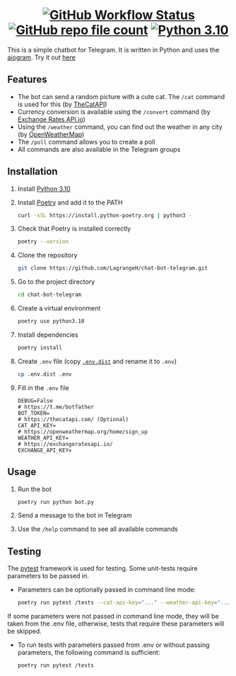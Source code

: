 <h1 align="center">
    <a href="https://github.com/LagrangeH/chat-bot-telegram/actions/workflows/test_and_lint.yml"><img alt="GitHub Workflow Status" src="https://img.shields.io/github/actions/workflow/status/LagrangeH/chat-bot-telegram/test_and_lint.yml"></a>
    <a href="https://github.com/LagrangeH/chat-bot-telegram"><img alt="GitHub repo file count" src="https://img.shields.io/github/directory-file-count/LagrangeH/chat-bot-telegram"></a>
    <a href="https://www.python.org/"><img alt="Python 3.10" src="https://img.shields.io/badge/python3.10-blue.svg"></a>
</h1>

This is a simple chatbot for Telegram. It is written in Python and uses the [aiogram](https://aiogram.dev/). Try it out [here](https://t.me/chat_bot_lagrange_bot)

## Features

* The bot can send a random picture with a cute cat. The `/cat` command is used for this (by [TheCatAPI](https://thecatapi.com/))
* Currency conversion is available using the `/convert` command (by [Exchange Rates API.io](https://exchangeratesapi.io/))
* Using the `/weather` command, you can find out the weather in any city (by [OpenWeatherMap](https://openweathermap.org/))
* The `/poll` command allows you to create a poll
* All commands are also available in the Telegram groups

## Installation

1. Install [Python 3.10](https://www.python.org/)
2. Install [Poetry](https://python-poetry.org/docs/#installation) and add it to the PATH
    ```bash
    curl -sSL https://install.python-poetry.org | python3 -
    ```

3. Check that Poetry is installed correctly
    ```bash
    poetry --version
    ```

4. Clone the repository
    ```bash
   git clone https://github.com/LagrangeH/chat-bot-telegram.git
    ```

5. Go to the project directory
    ```bash
    cd chat-bot-telegram
    ```

6. Create a virtual environment
    ```bash
    poetry use python3.10
    ```

7. Install dependencies
    ```bash
    poetry install
    ```

8. Create `.env` file (copy [`.env.dist`](/.env.dist) and rename it to `.env`)
    ```bash
    cp .env.dist .env
    ```

9. Fill in the `.env` file
    ```dotenv
    DEBUG=False
    # https://t.me/botfather
    BOT_TOKEN=
    # https://thecatapi.com/ (Optional)
    CAT_API_KEY=
    # https://openweathermap.org/home/sign_up
    WEATHER_API_KEY=
    # https://exchangeratesapi.io/
    EXCHANGE_API_KEY=
    ```

## Usage

1. Run the bot
    ```bash
    poetry run python bot.py
    ```

2. Send a message to the bot in Telegram
3. Use the `/help` command to see all available commands

## Testing

The [pytest](https://docs.pytest.org/) framework is used for testing. Some unit-tests require parameters to be passed in.

* Parameters can be optionally passed in command line mode:

   ```bash
   poetry run pytest /tests --cat-api-key="..." --weather-api-key="..." --exchange-api-key="..."
   ```

If some parameters were not passed in command line mode, they will be taken from the .env file, otherwise, tests that require these parameters will be skipped.

* To run tests with parameters passed from .env or without passing parameters, the following command is sufficient:

   ```bash
   poetry run pytest /tests
   ```